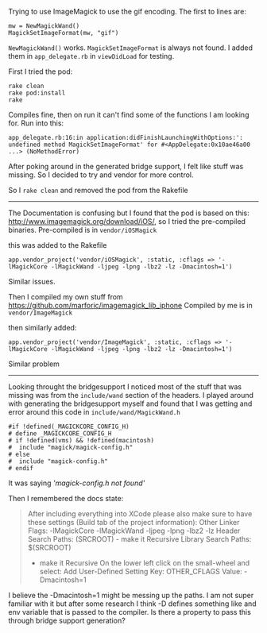 
Trying to use ImageMagick to use the gif encoding.   The first to lines are:

    mw = NewMagickWand()
    MagickSetImageFormat(mw, "gif")

`NewMagickWand()` works. `MagickSetImageFormat` is always not found.  I added them in `app_delegate.rb` in `viewDidLoad` for testing.

 First I tried the pod:

    rake clean
    rake pod:install
    rake

Compiles fine, then on run it can't find some of the functions I am looking for.
Run into this:

    app_delegate.rb:16:in application:didFinishLaunchingWithOptions:': undefined method MagickSetImageFormat' for #<AppDelegate:0x10ae46a00 ...> (NoMethodError)

After poking around in the generated bridge support, I felt like stuff was missing.  So I decided to try and vendor for more control.

So I `rake clean` and removed the pod from the Rakefile

----------


The Documentation is confusing but I found that the pod is based on this: http://www.imagemagick.org/download/iOS/,  so I tried the pre-compiled binaries.
Pre-compiled is in `vendor/iOSMagick`

this was added to the Rakefile

    app.vendor_project('vendor/iOSMagick', :static, :cflags => '-lMagickCore -lMagickWand -ljpeg -lpng -lbz2 -lz -Dmacintosh=1')

Similar issues.

Then I compiled my own stuff from https://github.com/marforic/imagemagick_lib_iphone
Compiled by me is in `vendor/ImageMagick`

then similarly added:

    app.vendor_project('vendor/ImageMagick', :static, :cflags => '-lMagickCore -lMagickWand -ljpeg -lpng -lbz2 -lz -Dmacintosh=1')

Similar problem

----------


Looking throught the bridgesupport I noticed most of the stuff that was missing was from the `include/wand` section of the headers.  I played around with generating the bridgesupport myself and found that I was getting and error around this code in `include/wand/MagickWand.h`

```
#if !defined(_MAGICKCORE_CONFIG_H)
# define _MAGICKCORE_CONFIG_H
# if !defined(vms) && !defined(macintosh)
#  include "magick/magick-config.h"
# else
#  include "magick-config.h"
# endif

```

It was saying *'magick-config.h not found'*

Then I remembered the docs state:

> After including everything into XCode please also make sure to have
> these settings (Build tab of the project information): Other Linker
> Flags: -lMagickCore -lMagickWand -ljpeg -lpng -lbz2 -lz Header Search
> Paths: (SRCROOT) - make it Recursive Library Search Paths: $(SRCROOT)
> - make it Recursive On the lower left click on the small-wheel and select: Add User-Defined Setting Key: OTHER_CFLAGS Value:
> -Dmacintosh=1

I believe the -Dmacintosh=1 might be messing up the paths.  I am not super familiar with it but after some research I think -D defines something like and env variable that is passed to the compiler.  Is there a property to pass this through bridge support generation?
